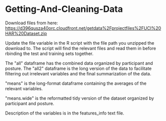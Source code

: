 # Getting-And-Cleaning-Data
Download files from here: https://d396qusza40orc.cloudfront.net/getdata%2Fprojectfiles%2FUCI%20HAR%20Dataset.zip

Update the file variable in the R script with the file path you unzipped the download to.  The script will find the relevant files and read them in before rbinding the test and training sets together.

The "all" dataframe has the combined data organized by participant and posture.  The "all2" dataframe is the long version of the data to facilitate filtering out irrelevant variables and the final summarization of the data.

"means" is the long-format dataframe containing the averages of the relevant variables.

"means.wide" is the reformatted tidy version of the dataset organized by participant and posture.

Description of the variables is in the features_info text file.
